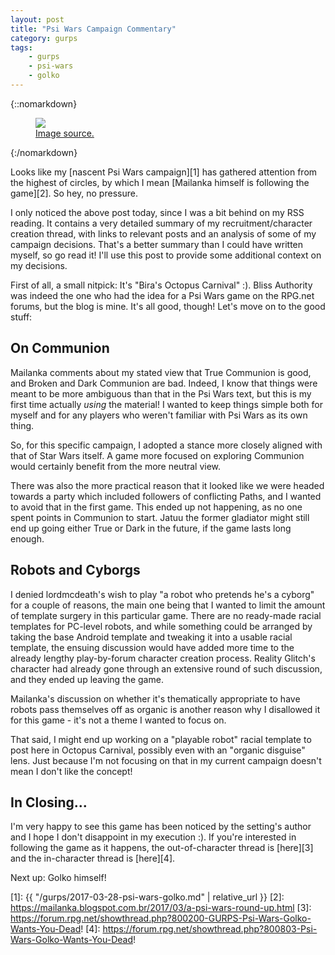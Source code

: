 ```yaml
---
layout: post
title: "Psi Wars Campaign Commentary"
category: gurps
tags:
    - gurps
    - psi-wars
    - golko
---
```


{::nomarkdown}
<figure>
  <img src="{{ "/assets/Princess-Leia-Shirt.jpg" | absolute_url }}"/>
  <figcaption>
    <a href="http://www.heruniverse.com/product/star-wars-princess-leia-self-rescuing-princess-t-shirt/10920417.html">
     Image source.
    </a>
</figure>
{:/nomarkdown}

Looks like my [nascent Psi Wars campaign][1] has gathered attention from the
highest of circles, by which I
mean [Mailanka himself is following the game][2]. So hey, no pressure.

I only noticed the above post today, since I was a bit behind on my RSS
reading. It contains a very detailed summary of my recruitment/character
creation thread, with links to relevant posts and an analysis of some of my
campaign decisions. That's a better summary than I could have written myself, so
go read it! I'll use this post to provide some additional context on my
decisions.

First of all, a small nitpick: It's "Bira's Octopus Carnival" :). Bliss
Authority was indeed the one who had the idea for a Psi Wars game on the RPG.net
forums, but the blog is mine. It's all good, though! Let's move on to the good
stuff:

## On Communion

Mailanka comments about my stated view that True Communion is good, and Broken
and Dark Communion are bad. Indeed, I know that things were meant to be more
ambiguous than that in the Psi Wars text, but this is my first time actually
_using_ the material! I wanted to keep things simple both for myself and for any
players who weren't familiar with Psi Wars as its own thing.

So, for this specific campaign, I adopted a stance more closely aligned with
that of Star Wars itself. A game more focused on exploring Communion would
certainly benefit from the more neutral view.

There was also the more practical reason that it looked like we were headed
towards a party which included followers of conflicting Paths, and I wanted to
avoid that in the first game. This ended up not happening, as no one spent
points in Communion to start. Jatuu the former gladiator might still end up
going either True or Dark in the future, if the game lasts long enough.

## Robots and Cyborgs

I denied lordmcdeath's wish to play "a robot who pretends he's a cyborg" for a
couple of reasons, the main one being that I wanted to limit the amount of
template surgery in this particular game. There are no ready-made racial
templates for PC-level robots, and while something could be arranged by taking
the base Android template and tweaking it into a usable racial template, the
ensuing discussion would have added more time to the already lengthy
play-by-forum character creation process. Reality Glitch's character had already
gone through an extensive round of such discussion, and they ended up leaving
the game.

Mailanka's discussion on whether it's thematically appropriate to have robots
pass themselves off as organic is another reason why I disallowed it for this
game - it's not a theme I wanted to focus on.

That said, I might end up working on a "playable robot" racial template to post
here in Octopus Carnival, possibly even with an "organic disguise" lens. Just
because I'm not focusing on that in my current campaign doesn't mean I don't
like the concept!

## In Closing...

I'm very happy to see this game has been noticed by the setting's author and I
hope I don't disappoint in my execution :). If you're interested in following
the game as it happens, the out-of-character thread is [here][3] and the
in-character thread is [here][4].

Next up: Golko himself!

[1]: {{ "/gurps/2017-03-28-psi-wars-golko.md" | relative_url }}
[2]: https://mailanka.blogspot.com.br/2017/03/a-psi-wars-round-up.html
[3]: https://forum.rpg.net/showthread.php?800200-GURPS-Psi-Wars-Golko-Wants-You-Dead!
[4]: https://forum.rpg.net/showthread.php?800803-Psi-Wars-Golko-Wants-You-Dead!
